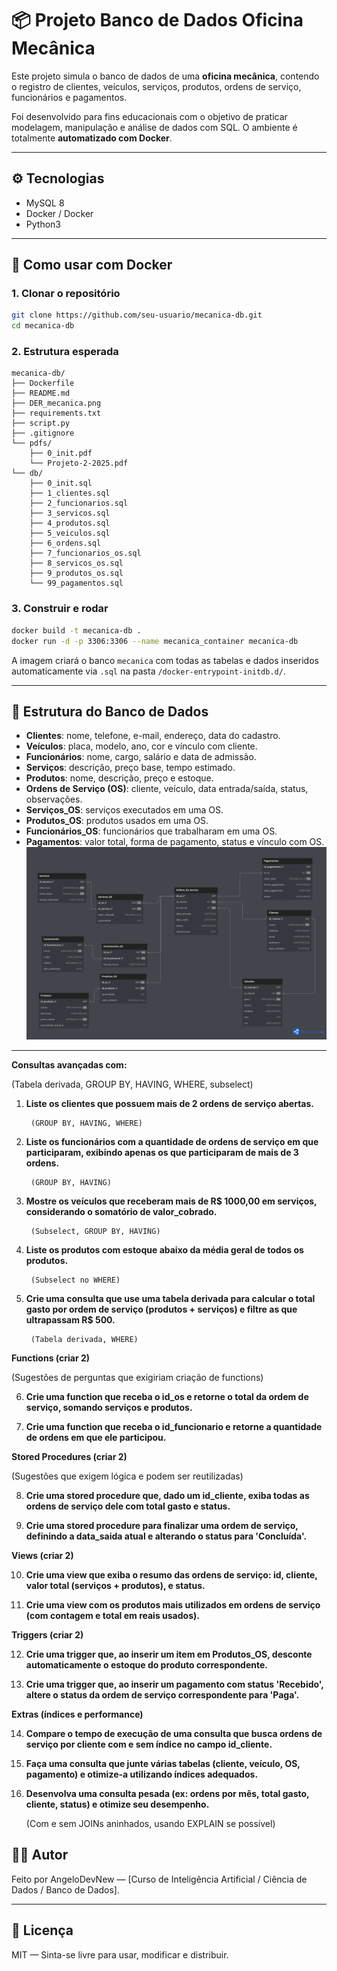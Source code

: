 # 📦 Projeto Banco de Dados Oficina Mecânica

Este projeto simula o banco de dados de uma **oficina mecânica**, contendo o registro de clientes, veículos, serviços, produtos, ordens de serviço, funcionários e pagamentos.

Foi desenvolvido para fins educacionais com o objetivo de praticar modelagem, manipulação e análise de dados com SQL. O ambiente é totalmente **automatizado com Docker**.

---

## ⚙️ Tecnologias

- MySQL 8
- Docker / Docker
- Python3
---

## 🚀 Como usar com Docker

### 1. Clonar o repositório

```bash
git clone https://github.com/seu-usuario/mecanica-db.git
cd mecanica-db
```

### 2. Estrutura esperada

```
mecanica-db/
├── Dockerfile
├── README.md
├── DER_mecanica.png
├── requirements.txt
├── script.py
├── .gitignore
└── pdfs/
    ├── 0_init.pdf
    └── Projeto-2-2025.pdf
└── db/
    ├── 0_init.sql
    ├── 1_clientes.sql
    ├── 2_funcionarios.sql
    ├── 3_servicos.sql
    ├── 4_produtos.sql
    ├── 5_veiculos.sql
    ├── 6_ordens.sql
    ├── 7_funcionarios_os.sql
    ├── 8_servicos_os.sql
    ├── 9_produtos_os.sql
    └── 99_pagamentos.sql
```

### 3. Construir e rodar

```bash
docker build -t mecanica-db .
docker run -d -p 3306:3306 --name mecanica_container mecanica-db
```

A imagem criará o banco `mecanica` com todas as tabelas e dados inseridos automaticamente via `.sql` na pasta `/docker-entrypoint-initdb.d/`.

---

## 🧩 Estrutura do Banco de Dados

- **Clientes**: nome, telefone, e-mail, endereço, data do cadastro.
- **Veículos**: placa, modelo, ano, cor e vínculo com cliente.
- **Funcionários**: nome, cargo, salário e data de admissão.
- **Serviços**: descrição, preço base, tempo estimado.
- **Produtos**: nome, descrição, preço e estoque.
- **Ordens de Serviço (OS)**: cliente, veículo, data entrada/saída, status, observações.
- **Serviços_OS**: serviços executados em uma OS.
- **Produtos_OS**: produtos usados em uma OS.
- **Funcionários_OS**: funcionários que trabalharam em uma OS.
- **Pagamentos**: valor total, forma de pagamento, status e vínculo com OS.
![DER_mecanica.png](DER_mecanica.png)


---

**Consultas avançadas com:**

(Tabela derivada, GROUP BY, HAVING, WHERE, subselect)

1. **Liste os clientes que possuem mais de 2 ordens de serviço abertas.**

        (GROUP BY, HAVING, WHERE)

2. **Liste os funcionários com a quantidade de ordens de serviço em que participaram, exibindo apenas os que participaram de mais de 3 ordens.**

        (GROUP BY, HAVING)

3. **Mostre os veículos que receberam mais de R$ 1000,00 em serviços, considerando o somatório de valor_cobrado.**

        (Subselect, GROUP BY, HAVING)

4. **Liste os produtos com estoque abaixo da média geral de todos os produtos.**

        (Subselect no WHERE)

5. **Crie uma consulta que use uma tabela derivada para calcular o total gasto por ordem de serviço (produtos + serviços) e filtre as que ultrapassam R$ 500.**

        (Tabela derivada, WHERE)

**Functions (criar 2)**

(Sugestões de perguntas que exigiriam criação de functions)

6. **Crie uma function que receba o id_os e retorne o total da ordem de serviço, somando serviços e produtos.**

7. **Crie uma function que receba o id_funcionario e retorne a quantidade de ordens em que ele participou.**

**Stored Procedures (criar 2)**

(Sugestões que exigem lógica e podem ser reutilizadas)

8. **Crie uma stored procedure que, dado um id_cliente, exiba todas as ordens de serviço dele com total gasto e status.**

9. **Crie uma stored procedure para finalizar uma ordem de serviço, definindo a data_saida atual e alterando o status para 'Concluída'.**

**Views (criar 2)**

10. **Crie uma view que exiba o resumo das ordens de serviço: id, cliente, valor total (serviços + produtos), e status.**

11. **Crie uma view com os produtos mais utilizados em ordens de serviço (com contagem e total em reais usados).**

**Triggers (criar 2)**

12. **Crie uma trigger que, ao inserir um item em Produtos_OS, desconte automaticamente o estoque do produto correspondente.**

13. **Crie uma trigger que, ao inserir um pagamento com status 'Recebido', altere o status da ordem de serviço correspondente para 'Paga'.**

**Extras (índices e performance)**

14. **Compare o tempo de execução de uma consulta que busca ordens de serviço por cliente com e sem índice no campo id_cliente.**

15. **Faça uma consulta que junte várias tabelas (cliente, veículo, OS, pagamento) e otimize-a utilizando índices adequados.**

16. **Desenvolva uma consulta pesada (ex: ordens por mês, total gasto, cliente, status) e otimize seu desempenho.**

    (Com e sem JOINs aninhados, usando EXPLAIN se possível)


## 🧑‍💻 Autor

Feito por AngeloDevNew — [Curso de Inteligência Artificial / Ciência de Dados / Banco de Dados].

---

## 📜 Licença

MIT — Sinta-se livre para usar, modificar e distribuir.